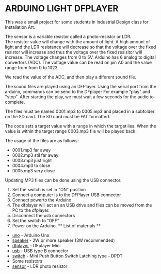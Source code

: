 
# ARDUINO LIGHT DFPLAYER

This was a small  project for some students in Industrial Design class for Installation Art.

The sensor is a variable resistor called a photo-resistor or LDR.  
The resistor value will change with the amount of light. 
A high amount of light and the LDR resistance will decrease so that the voltage over the fixed resistor will increase and thus the voltage over the fixed resisitor will increase. 
The voltage changes from 0 to 5V. Arduino has 6 analog to digital convertors (ADC). The voltage value can be read on pin A0 and the value range from from 0 to 1023 

We read the value of the ADC, and then play a diferent sound file.

The sound files are played using an DFPlayer. Using the serial port from the arduino, commands can be send to the DFplayer
For example "play" and "stop". After starting the play, we must wait a few seconds for the audio to complete.

The files must be named 0001.mp3 to 0005.mp3 and placed in a subfolder on the SD card.
The SD card must be FAT formatted.

The code sets a target value with a range in which the target lies.
When the value is within the target range 0003.mp3 file will be played back.

The usage of the files are as follows:

- 0001.mp3 far away 
- 0002.mp3 stil far away
- 0003.mp3 just right
- 0004.mp3 to close
- 0005.mp3 very close

Updating MP3 files can be done using the USB connector. 

1. Set the switch is set in "ON" position
2. Connect a computer is to the DFPlayer USB connector
3. Connect powerto the Arduino
4. The dfplayer will act an an USB drive and files can be moved from the PC to the dfplayer. 
5. Disconnect the usb connectors
6. Set the switch to  "OFF"
7. Power on the Arduino.
** List of materials **

* [uno] - Arduino Uno 
* [speaker] - 2W or more speaker (3W recommended)
* [dfplayer] - DFplayer Mini
* [usb] - USB type B connector
* [switch] - Mini Push Button Switch Latching type - DPDT
* Some resistors
* [sensor] - LDR photo resistor

[uno]:  https://www.arduino.cc/	
[sensor]:https://en.wikipedia.org/wiki/Photoresistor
[speaker]: https://www.amazon.com/2w-speaker/s?k=2w+speaker
[usb]: https://www.molex.com/molex/products/datasheet.jsp?part=active/0670687041_IO_CONNECTORS.xml
[dfplayer]: https://www.e-switch.com/product-catalog/pushbutton/product-lines/tl2230-series-pushbutton-switches
[sensor]: https://en.wikipedia.org/wiki/Photoresistor
[switch]: https://www.e-switch.com/product-catalog/pushbutton/product-lines/tl2230-series-pushbutton-switches
	 
